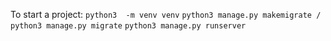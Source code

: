To start a project:
```python3  -m venv venv```
```python3 manage.py makemigrate / python3 manage.py migrate```
```python3 manage.py runserver```
